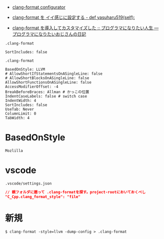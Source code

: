 - [clang-format configurator](https://zed0.co.uk/clang-format-configurator/)

- [clang-format を イイ感じに設定する - def yasuharu519(self):](https://yasuharu519.hatenablog.com/entry/2015/12/13/210825)
- [clang-format を導入してカスタマイズした :: プログラマになりたい人生 — プログラマになりたいおじさんの日記](https://blog.takuchalle.dev/post/2018/04/26/setup_clang_format/)

`.clang-format`

```.clang-format
SortIncludes: false
```

`.clang-format`

```.clang-format
BasedOnStyle: LLVM
# AllowShortIfStatementsOnASingleLine: false
# AllowShortBlocksOnASingleLine: false
AllowShortFunctionsOnASingleLine: false
AccessModifierOffset: -4
BreakBeforeBraces: Allman # かっこの位置
IndentCaseLabels: false # switch case
IndentWidth: 4
SortIncludes: false
UseTab: Never
ColumnLimit: 0
TabWidth: 4
```

# BasedOnStyle

`Mozlilla`

# vscode

`.vscode/settings.json`

```json
// 親フォルダに遡って .clang-formatを探す。project-rootにおいておくべし
"C_Cpp.clang_format_style": "file"
```

# 新規

```
$ clang-format -style=llvm -dump-config > .clang-format
```

